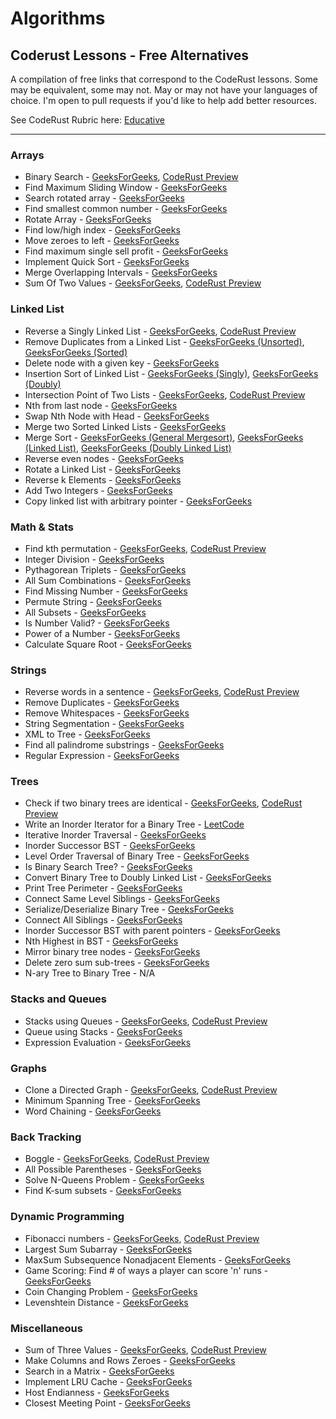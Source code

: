 # Algorithms
Coderust Lessons - Free Alternatives
---

A compilation of free links that correspond to the CodeRust lessons. Some may be equivalent, some may not. May or may not have your languages of choice. I'm open to pull requests if you'd like to help add better resources.

See CodeRust Rubric here: [Educative](https://www.educative.io/collection/5642554087309312/5679846214598656)

---

### Arrays

* Binary Search								-	[GeeksForGeeks](https://www.geeksforgeeks.org/binary-search/), [CodeRust Preview](https://www.educative.io/collection/page/5642554087309312/5679846214598656/240002)
* Find Maximum Sliding Window					-	[GeeksForGeeks](https://www.geeksforgeeks.org/sliding-window-maximum-maximum-of-all-subarrays-of-size-k/)
* Search rotated array						-	[GeeksForGeeks](https://www.geeksforgeeks.org/search-an-element-in-a-sorted-and-pivoted-array/)
* Find smallest common number					-	[GeeksForGeeks](https://www.geeksforgeeks.org/find-common-elements-three-sorted-arrays/)
* Rotate Array								-	[GeeksForGeeks](https://www.geeksforgeeks.org/array-rotation/)
* Find low/high index							-	[GeeksForGeeks](https://www.geeksforgeeks.org/find-first-and-last-positions-of-an-element-in-a-sorted-array/)
* Move zeroes to left							-	[GeeksForGeeks](https://www.geeksforgeeks.org/move-zeroes-end-array/)
* Find maximum single sell profit				-	[GeeksForGeeks](https://www.geeksforgeeks.org/stock-buy-sell/)
* Implement Quick Sort						-	[GeeksForGeeks](https://www.geeksforgeeks.org/quick-sort/)
* Merge Overlapping Intervals					-	[GeeksForGeeks](https://www.geeksforgeeks.org/merging-intervals/)
* Sum Of Two Values							-	[GeeksForGeeks](https://www.geeksforgeeks.org/write-a-c-program-that-given-a-set-a-of-n-numbers-and-another-number-x-determines-whether-or-not-there-exist-two-elements-in-s-whose-sum-is-exactly-x/), [CodeRust Preview](https://www.educative.io/collection/page/5642554087309312/5679846214598656/830001)

### Linked List

* Reverse a Singly Linked List				-	[GeeksForGeeks](https://www.geeksforgeeks.org/reverse-a-linked-list/), [CodeRust Preview](https://www.educative.io/collection/page/5642554087309312/5679846214598656/70003)
* Remove Duplicates from a Linked List		-	[GeeksForGeeks (Unsorted)](https://www.geeksforgeeks.org/remove-duplicates-from-an-unsorted-linked-list/), [GeeksForGeeks (Sorted)](https://www.geeksforgeeks.org/remove-duplicates-from-a-sorted-linked-list/)
* Delete node with a given key				-	[GeeksForGeeks](https://www.geeksforgeeks.org/linked-list-set-3-deleting-node/)
* Insertion Sort of Linked List				-	[GeeksForGeeks (Singly)](https://www.geeksforgeeks.org/insertion-sort-for-singly-linked-list/), [GeeksForGeeks (Doubly)](https://www.geeksforgeeks.org/insertion-sort-doubly-linked-list/)
* Intersection Point of Two Lists				-	[GeeksForGeeks](https://www.geeksforgeeks.org/write-a-function-to-get-the-intersection-point-of-two-linked-lists/), [CodeRust Preview](https://www.educative.io/collection/page/5642554087309312/5679846214598656/70005)
* Nth from last node							-	[GeeksForGeeks](https://www.geeksforgeeks.org/nth-node-from-the-end-of-a-linked-list/)
* Swap Nth Node with Head						-	[GeeksForGeeks](https://www.geeksforgeeks.org/swap-kth-node-from-beginning-with-kth-node-from-end-in-a-linked-list/)
* Merge two Sorted Linked Lists				-	[GeeksForGeeks](https://www.geeksforgeeks.org/merge-two-sorted-linked-lists/)
* Merge Sort									-	[GeeksForGeeks (General Mergesort)](https://www.geeksforgeeks.org/merge-sort/), [GeeksForGeeks (Linked List)](https://www.geeksforgeeks.org/merge-sort-for-linked-list/), [GeeksForGeeks (Doubly Linked List)](https://www.geeksforgeeks.org/merge-sort-for-doubly-linked-list/)
* Reverse even nodes							-	[GeeksForGeeks](https://www.geeksforgeeks.org/given-linked-list-reverse-alternate-nodes-append-end/)
* Rotate a Linked List						-	[GeeksForGeeks](https://www.geeksforgeeks.org/rotate-a-linked-list/)
* Reverse k Elements							-	[GeeksForGeeks](https://www.geeksforgeeks.org/reverse-a-list-in-groups-of-given-size/)
* Add Two Integers							-	[GeeksForGeeks](https://www.geeksforgeeks.org/add-two-numbers-represented-by-linked-lists/)
* Copy linked list with arbitrary pointer		-	[GeeksForGeeks](https://www.geeksforgeeks.org/a-linked-list-with-next-and-arbit-pointer/)

### Math & Stats

* Find kth permutation						-	[GeeksForGeeks](https://www.geeksforgeeks.org/lexicographically-n-th-permutation-string/), [CodeRust Preview](https://www.educative.io/collection/page/5642554087309312/5679846214598656/140001)
* Integer Division							-	[GeeksForGeeks](http://qa.geeksforgeeks.org/3794/divide-integers-without-multiplication-division-operator)
* Pythagorean Triplets						-	[GeeksForGeeks](https://www.geeksforgeeks.org/find-pythagorean-triplet-in-an-unsorted-array/)
* All Sum Combinations						-	[GeeksForGeeks](https://www.geeksforgeeks.org/find-all-combinations-that-adds-upto-given-number-2/)
* Find Missing Number							-	[GeeksForGeeks](https://www.geeksforgeeks.org/find-the-missing-number/)
* Permute String								-	[GeeksForGeeks](https://www.geeksforgeeks.org/write-a-c-program-to-print-all-permutations-of-a-given-string/)
* All Subsets									-	[GeeksForGeeks](https://www.geeksforgeeks.org/power-set/)
* Is Number Valid?							-	[GeeksForGeeks](https://www.geeksforgeeks.org/check-given-string-valid-number-integer-floating-point/)
* Power of a Number							-	[GeeksForGeeks](https://www.geeksforgeeks.org/write-a-c-program-to-calculate-powxn/)
* Calculate Square Root						-	[GeeksForGeeks](https://www.geeksforgeeks.org/square-root-of-an-integer/)

### Strings

* Reverse words in a sentence					-	[GeeksForGeeks](https://www.geeksforgeeks.org/reverse-words-in-a-given-string/), [CodeRust Preview](https://www.educative.io/collection/page/5642554087309312/5679846214598656/250001)
* Remove Duplicates							-	[GeeksForGeeks](https://www.geeksforgeeks.org/remove-all-duplicates-from-the-input-string/)
* Remove Whitespaces							-	[GeeksForGeeks](https://www.geeksforgeeks.org/remove-spaces-from-a-given-string/)
* String Segmentation							-	[GeeksForGeeks](https://www.geeksforgeeks.org/dynamic-programming-set-32-word-break-problem/)
* XML to Tree									-	[GeeksForGeeks](https://www.geeksforgeeks.org/serialize-deserialize-n-ary-tree/)
* Find all palindrome substrings				-	[GeeksForGeeks](https://www.geeksforgeeks.org/find-number-distinct-palindromic-sub-strings-given-string/)
* Regular Expression							-	[GeeksForGeeks](https://www.geeksforgeeks.org/wildcard-pattern-matching/)

### Trees

* Check if two binary trees are identical		-	[GeeksForGeeks](https://www.geeksforgeeks.org/write-c-code-to-determine-if-two-trees-are-identical/), [CodeRust Preview](https://www.educative.io/collection/page/5642554087309312/5679846214598656/120004)
* Write an Inorder Iterator for a Binary Tree	-	[LeetCode](https://discuss.leetcode.com/topic/21350/python-recursive-and-iterative-solutions)
* Iterative Inorder Traversal					-	[GeeksForGeeks](https://www.geeksforgeeks.org/inorder-tree-traversal-without-recursion/)
* Inorder Successor BST						-	[GeeksForGeeks](https://www.geeksforgeeks.org/inorder-successor-in-binary-search-tree/)
* Level Order Traversal of Binary Tree		-	[GeeksForGeeks](https://www.geeksforgeeks.org/level-order-tree-traversal/)
* Is Binary Search Tree?						-	[GeeksForGeeks](https://www.geeksforgeeks.org/a-program-to-check-if-a-binary-tree-is-bst-or-not/)
* Convert Binary Tree to Doubly Linked List	-	[GeeksForGeeks](https://www.geeksforgeeks.org/convert-given-binary-tree-doubly-linked-list-set-3/)
* Print Tree Perimeter						-	[GeeksForGeeks](https://www.geeksforgeeks.org/boundary-traversal-of-binary-tree/)
* Connect Same Level Siblings					-	[GeeksForGeeks](https://www.geeksforgeeks.org/connect-nodes-at-same-level/)
* Serialize/Deserialize Binary Tree			-	[GeeksForGeeks](https://www.geeksforgeeks.org/serialize-deserialize-binary-tree/)
* Connect All Siblings						-	[GeeksForGeeks](https://www.geeksforgeeks.org/connect-nodes-at-same-level-with-o1-extra-space/)
* Inorder Successor BST with parent pointers	-	[GeeksForGeeks](https://www.geeksforgeeks.org/inorder-successor-in-binary-search-tree/)
* Nth Highest in BST							-	[GeeksForGeeks](https://www.geeksforgeeks.org/kth-largest-element-in-bst-when-modification-to-bst-is-not-allowed/)
* Mirror binary tree nodes					-	[GeeksForGeeks](https://www.geeksforgeeks.org/write-an-efficient-c-function-to-convert-a-tree-into-its-mirror-tree/)
* Delete zero sum sub-trees					-	[GeeksForGeeks](https://www.geeksforgeeks.org/remove-all-nodes-which-lie-on-a-path-having-sum-less-than-k/)
* N-ary Tree to Binary Tree					-	N/A

### Stacks and Queues

* Stacks using Queues							-	[GeeksForGeeks](https://www.geeksforgeeks.org/implement-stack-using-queue/), [CodeRust Preview](https://www.educative.io/collection/page/5642554087309312/5679846214598656/260001)
* Queue using Stacks							-	[GeeksForGeeks](https://www.geeksforgeeks.org/queue-using-stacks/)
* Expression Evaluation						-	[GeeksForGeeks](https://www.geeksforgeeks.org/expression-evaluation/)

### Graphs

* Clone a Directed Graph						-	[GeeksForGeeks](https://www.geeksforgeeks.org/clone-directed-acyclic-graph/), [CodeRust Preview](https://www.educative.io/collection/page/5642554087309312/5679846214598656/50003)
* Minimum Spanning Tree						-	[GeeksForGeeks](https://www.geeksforgeeks.org/greedy-algorithms-set-2-kruskals-minimum-spanning-tree-mst/)
* Word Chaining								-	[GeeksForGeeks](https://www.geeksforgeeks.org/given-array-strings-find-strings-can-chained-form-circle/)

### Back Tracking

* Boggle										-	[GeeksForGeeks](https://www.geeksforgeeks.org/boggle-find-possible-words-board-characters/), [CodeRust Preview](https://www.educative.io/collection/page/5642554087309312/5679846214598656/170002)
* All Possible Parentheses					-	[GeeksForGeeks](https://www.geeksforgeeks.org/print-all-combinations-of-balanced-parentheses/)
* Solve N-Queens Problem						-	[GeeksForGeeks](https://www.geeksforgeeks.org/backtracking-set-3-n-queen-problem/)
* Find K-sum subsets							-	[GeeksForGeeks](https://www.geeksforgeeks.org/dynamic-programming-subset-sum-problem/)

### Dynamic Programming

* Fibonacci numbers							-	[GeeksForGeeks](https://www.geeksforgeeks.org/program-for-nth-fibonacci-number/), [CodeRust Preview](https://www.educative.io/collection/page/5642554087309312/5679846214598656/80003)
* Largest Sum Subarray						-	[GeeksForGeeks](https://www.geeksforgeeks.org/largest-sum-contiguous-subarray/)
* MaxSum Subsequence Nonadjacent Elements		-	[GeeksForGeeks](https://www.geeksforgeeks.org/maximum-sum-such-that-no-two-elements-are-adjacent/)
* Game Scoring: Find # of ways a player can score 'n' runs	-	[GeeksForGeeks](https://www.geeksforgeeks.org/count-number-ways-reach-given-score-game/)
* Coin Changing Problem						-	[GeeksForGeeks](https://www.geeksforgeeks.org/dynamic-programming-set-7-coin-change/)
* Levenshtein Distance						-	[GeeksForGeeks](https://www.geeksforgeeks.org/dynamic-programming-set-5-edit-distance/)

### Miscellaneous

* Sum of Three Values							-	[GeeksForGeeks](https://www.geeksforgeeks.org/find-a-triplet-that-sum-to-a-given-value/), [CodeRust Preview](https://www.educative.io/collection/page/5642554087309312/5679846214598656/20002)
* Make Columns and Rows Zeroes				-	[GeeksForGeeks](https://www.geeksforgeeks.org/a-boolean-matrix-question/)
* Search in a Matrix							-	[GeeksForGeeks](https://www.geeksforgeeks.org/search-in-row-wise-and-column-wise-sorted-matrix/)
* Implement LRU Cache							-	[GeeksForGeeks](https://www.geeksforgeeks.org/lru-cache-implementation/)
* Host Endianness								-	[GeeksForGeeks](https://www.geeksforgeeks.org/little-and-big-endian-mystery/)
* Closest Meeting Point						-	[GeeksForGeeks](https://www.geeksforgeeks.org/best-meeting-point-2d-binary-array/)

